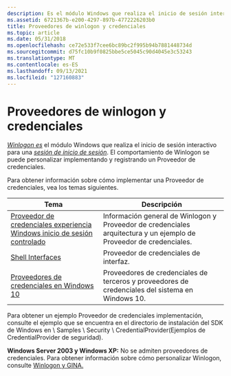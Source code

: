 ```yaml
---
description: Es el módulo Windows que realiza el inicio de sesión interactivo para una sesión de inicio de sesión. El comportamiento de Winlogon se puede personalizar implementando y registrando un Proveedor de credenciales.
ms.assetid: 6721367b-e200-4297-897b-4772226203b0
title: Proveedores de winlogon y credenciales
ms.topic: article
ms.date: 05/31/2018
ms.openlocfilehash: ce72e533f7cee6bc89bc2f995b94b7881448734d
ms.sourcegitcommit: d75fc10b9f0825bbe5ce5045c90d4045e3c53243
ms.translationtype: MT
ms.contentlocale: es-ES
ms.lasthandoff: 09/13/2021
ms.locfileid: "127160883"
---
```

# <a name="winlogon-and-credential-providers"></a>Proveedores de winlogon y credenciales

[*Winlogon es*](../secgloss/w-gly.md) el módulo Windows que realiza el inicio de sesión interactivo para una [*sesión de inicio de sesión*](../secgloss/l-gly.md). El comportamiento de Winlogon se puede personalizar implementando y registrando un Proveedor de credenciales.

Para obtener información sobre cómo implementar una Proveedor de credenciales, vea los temas siguientes.



| Tema                                                                                                           | Descripción                                                                                            |
|-----------------------------------------------------------------------------------------------------------------|--------------------------------------------------------------------------------------------------------|
| [Proveedor de credenciales experiencia Windows inicio de sesión controlado](https://go.microsoft.com/fwlink/?LinkId=717287)<br/> | Información general de Winlogon y Proveedor de credenciales arquitectura y un ejemplo de Proveedor de credenciales.<br/> |
| [Shell Interfaces](../shell/samples-usingthumbnailproviders.md)<br/>                                                                | Proveedor de credenciales de interfaz.<br/>                                                    |
| [Proveedores de credenciales en Windows 10](credential-providers-in-windows.md)<br/>                            | Proveedores de credenciales de terceros y proveedores de credenciales del sistema en Windows 10.<br/>             |



 

Para obtener un ejemplo Proveedor de credenciales implementación, consulte el ejemplo que se encuentra en el directorio de instalación del SDK de Windows en \\ Samples \\ Security \\ CredentialProvider(Ejemplos de CredentialProvider de seguridad).

**Windows Server 2003 y Windows XP:** No se admiten proveedores de credenciales. Para obtener información sobre cómo personalizar Winlogon, consulte [Winlogon y GINA.](winlogon-and-gina.md)

 

 
